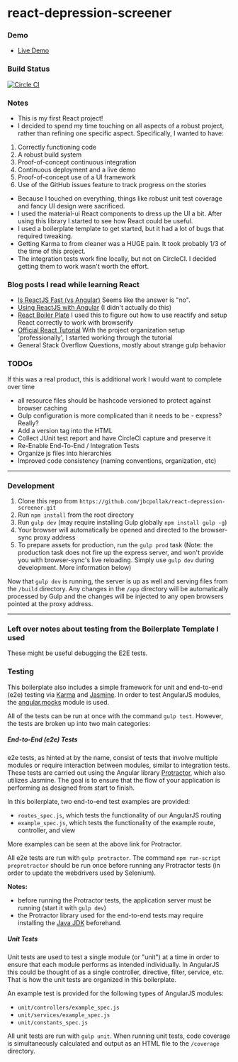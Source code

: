 react-depression-screener
=====================================

### Demo

* [Live Demo](http://jbcpollak.github.io/react-depression-screener/)

### Build Status

[![Circle CI](https://circleci.com/gh/jbcpollak/react-depression-screener.svg?style=svg)](https://circleci.com/gh/jbcpollak/react-depression-screener)

### Notes

*  This is my first React project!
*  I decided to spend my time touching on all aspects of a robust project, rather than refining one specific aspect. Specifically, I wanted to have:
  1. Correctly functioning code
  2. A robust build system
  3. Proof-of-concept continuous integration
  4. Continuous deployment and a live demo
  5. Proof-of-concept use of a UI framework
  6. Use of the GitHub issues feature to track progress on the stories
*  Because I touched on everything, things like robust unit test coverage and fancy UI design were sacrificed.
*  I used the material-ui React components to dress up the UI a bit. After using this library I started to see how React could be useful.
*  I used a boilerplate template to get started, but it had a lot of bugs that required tweaking.
*  Getting Karma to from cleaner was a HUGE pain. It took probably 1/3 of the time of this project.
*  The integration tests work fine locally, but not on CircleCI. I decided getting them to work wasn't worth the effort.

### Blog posts I read while learning React

*  [Is ReactJS Fast (vs Angular)](http://blog.500tech.com/is-reactjs-fast/)
    Seems like the answer is "no".
*  [Using ReactJS with Angular](http://blog.500tech.com/using-reactjs-with-angularjs)
    (I didn't actually do this)
*  [React Boiler Plate](https://github.com/christianalfoni/react-app-boilerplate)
    I used this to figure out how to use reactify and setup React correctly to work with browserify
*  [Official React Tutorial](http://facebook.github.io/react/docs/tutorial.html)
    With the project organization setup 'professionally', I started working through the tutorial
*  General Stack Overflow Questions, mostly about strange gulp behavior

### TODOs

If this was a real product, this is additional work I would want to complete over time

*   all resource files should be hashcode versioned to protect against browser caching
*   Gulp configuration is more complicated than it needs to be - express? Really?
*   Add a version tag into the HTML
*   Collect JUnit test report and have CircleCI capture and preserve it
*   Re-Enable End-To-End / Integration Tests
*   Organize js files into hierarchies
*   Improved code consistency (naming conventions, organization, etc)

---

### Development

1. Clone this repo from `https://github.com/jbcpollak/react-depression-screener.git`
2. Run `npm install` from the root directory
3. Run `gulp dev` (may require installing Gulp globally `npm install gulp -g`)
4. Your browser will automatically be opened and directed to the browser-sync proxy address
5. To prepare assets for production, run the `gulp prod` task (Note: the production task does not fire up the express server, and won't provide you with browser-sync's live reloading. Simply use `gulp dev` during development. More information below)

Now that `gulp dev` is running, the server is up as well and serving files from the `/build` directory. Any changes in the `/app` directory will be automatically processed by Gulp and the changes will be injected to any open browsers pointed at the proxy address.

---

### Left over notes about testing from the Boilerplate Template I used

These might be useful debugging the E2E tests.

### Testing

This boilerplate also includes a simple framework for unit and end-to-end (e2e) testing via [Karma](http://karma-runner.github.io/) and [Jasmine](http://jasmine.github.io/). In order to test AngularJS modules, the [angular.mocks](https://docs.angularjs.org/api/ngMock/object/angular.mock) module is used.

All of the tests can be run at once with the command `gulp test`. However, the tests are broken up into two main categories:

##### End-to-End (e2e) Tests

e2e tests, as hinted at by the name, consist of tests that involve multiple modules or require interaction between modules, similar to integration tests. These tests are carried out using the Angular library [Protractor](https://github.com/angular/protractor), which also utilizes Jasmine. The goal is to ensure that the flow of your application is performing as designed from start to finish.

In this boilerplate, two end-to-end test examples are provided:

- `routes_spec.js`, which tests the functionality of our AngularJS routing
- `example_spec.js`, which tests the functionality of the example route, controller, and view

More examples can be seen at the above link for Protractor.

All e2e tests are run with `gulp protractor`. The command `npm run-script preprotractor` should be run once before running any Protractor tests (in order to update the webdrivers used by Selenium).

**Notes:**

- before running the Protractor tests, the application server must be running (start it with `gulp dev`)
- the Protractor library used for the end-to-end tests may require installing the [Java JDK](http://www.oracle.com/technetwork/java/javase/downloads/index-jsp-138363.html) beforehand.

##### Unit Tests

Unit tests are used to test a single module (or "unit") at a time in order to ensure that each module performs as intended individually. In AngularJS this could be thought of as a single controller, directive, filter, service, etc. That is how the unit tests are organized in this boilerplate.

An example test is provided for the following types of AngularJS modules:

- `unit/controllers/example_spec.js`
- `unit/services/example_spec.js`
- `unit/constants_spec.js`

All unit tests are run with `gulp unit`. When running unit tests, code coverage is simultaneously calculated and output as an HTML file to the `/coverage` directory.
